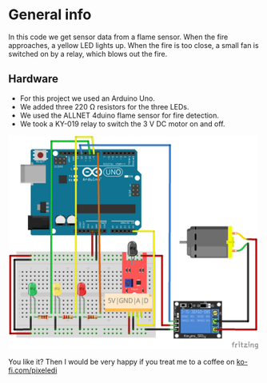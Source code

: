 # General info

In this code we get sensor data from a flame sensor. When the fire approaches, a yellow LED lights up. 
When the fire is too close, a small fan is switched on by a relay, which blows out the fire. 

## Hardware
- For this project we used an Arduino Uno.
- We added three 220 Ω resistors for the three LEDs.
- We used the ALLNET 4duino flame sensor for fire detection.
- We took a KY-019 relay to switch the 3 V DC motor on and off.

<img src="https://github.com/pixelEDI/TikTok-Projects/blob/202f58f9005e3179874a281c54ff87136c010019/04_FlameSensor/02FlameSensor_Steckplatine.png" width="500">


You like it? Then I would be very happy if you treat me to a coffee on [ko-fi.com/pixeledi](https://www.ko-fi.com/pixeledi)
